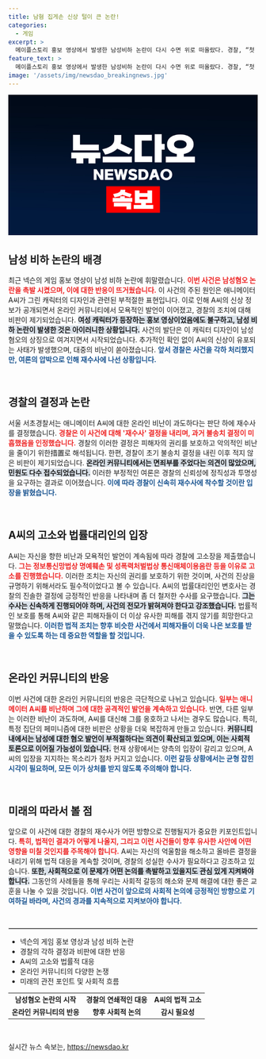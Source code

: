 ```yaml
---
title: 남혐 집게손 신상 털이 큰 논란!
categories:
  - 게임
excerpt: >
  메이플스토리 홍보 영상에서 발생한 남성비하 논란이 다시 수면 위로 떠올랐다. 경찰, “첫 결정이 미흡했다” 재수사 착수! 애니메이터 A씨에 대한 공격과 신상 유포 사건, 과연 어떤 결말이 기다리고 있을까?
feature_text: >
  메이플스토리 홍보 영상에서 발생한 남성비하 논란이 다시 수면 위로 떠올랐다. 경찰, “첫 결정이 미흡했다” 재수사 착수! 애니메이터 A씨에 대한 공격과 신상 유포 사건, 과연 어떤 결말이 기다리고 있을까?
image: '/assets/img/newsdao_breakingnews.jpg'
---
```


<p><img src="/assets/img/newsdao_breakingnews.jpg" alt="flaretime 속보" /></p>

<h2 data-ke-size="size26">남성 비하 논란의 배경</h2>

<p data-ke-size="size16">최근 넥슨의 게임 홍보 영상이 남성 비하 논란에 휘말렸습니다. <b><span style="color: #ee2323;">이번 사건은 남성혐오 논란을 촉발 시켰으며, 이에 대한 반응이 뜨거웠습니다.</span></b> 이 사건의 주된 원인은 애니메이터 A씨가 그린 캐릭터의 디자인과 관련된 부적절한 표현입니다. 이로 인해 A씨의 신상 정보가 공개되면서 온라인 커뮤니티에서 모욕적인 발언이 이어졌고, 경찰의 조치에 대해 비판이 제기되었습니다. <b><span style="background-color: #21538527;">여성 캐릭터가 등장하는 홍보 영상이었음에도 불구하고, 남성 비하 논란이 발생한 것은 아이러니한 상황입니다.</span></b> 사건의 발단은 이 캐릭터 디자인이 남성혐오의 상징으로 여겨지면서 시작되었습니다. 추가적인 확인 없이 A씨의 신상이 유포되는 사태가 발생했으며, 대중의 비난이 쏟아졌습니다. <b><span style="color: #1a5490;">앞서 경찰은 사건을 각하 처리했지만, 여론의 압박으로 인해 재수사에 나선 상황입니다.</span></b></p>

<p data-ke-size="size16">&nbsp;</p>

<h2 data-ke-size="size26">경찰의 결정과 논란</h2>

<p data-ke-size="size16">서울 서초경찰서는 애니메이터 A씨에 대한 온라인 비난이 과도하다는 판단 하에 재수사를 결정했습니다. <b><span style="color: #ee2323;">경찰은 이 사건에 대해 '재수사' 결정을 내리며, 과거 불송치 결정이 미흡했음을 인정했습니다.</span></b> 경찰의 이러한 결정은 피해자의 권리를 보호하고 악의적인 비난을 줄이기 위한措置로 해석됩니다. 한편, 경찰이 초기 불송치 결정을 내린 이후 적지 않은 비판이 제기되었습니다. <b><span style="background-color: #21538527;">온라인 커뮤니티에서는 면죄부를 주었다는 의견이 많았으며, 민원도 다수 접수되었습니다.</span></b> 이러한 부정적인 여론은 경찰의 신뢰성에 정직성과 투명성을 요구하는 결과로 이어졌습니다. <b><span style="color: #1a5490;">이에 따라 경찰이 신속히 재수사에 착수할 것이란 입장을 밝혔습니다.</span></b></p>

<p data-ke-size="size16">&nbsp;</p>

<h2 data-ke-size="size26">A씨의 고소와 법률대리인의 입장</h2>

<p data-ke-size="size16">A씨는 자신을 향한 비난과 모욕적인 발언이 계속됨에 따라 경찰에 고소장을 제출했습니다. <b><span style="color: #ee2323;">그는 정보통신망법상 명예훼손 및 성폭력처벌법상 통신매체이용음란 등을 이유로 고소를 진행했습니다.</span></b> 이러한 조치는 자신의 권리를 보호하기 위한 것이며, 사건의 진상을 규명하기 위해서라도 필수적이었다고 볼 수 있습니다. A씨의 법률대리인인 변호사는 경찰의 진솔한 결정에 긍정적인 반응을 나타내며 좀 더 철저한 수사를 요구했습니다. <b><span style="background-color: #21538527;">그는 수사는 신속하게 진행되어야 하며, 사건의 전모가 밝혀져야 한다고 강조했습니다.</span></b> 법률적인 보호를 통해 A씨와 같은 피해자들이 더 이상 유사한 피해를 겪지 않기를 희망한다고 말했습니다. <b><span style="color: #1a5490;">이러한 법적 조치는 향후 비슷한 사건에서 피해자들이 더욱 나은 보호를 받을 수 있도록 하는 데 중요한 역할을 할 것입니다.</span></b></p>

<p data-ke-size="size16">&nbsp;</p>

<h2 data-ke-size="size26">온라인 커뮤니티의 반응</h2>

<p data-ke-size="size16">이번 사건에 대한 온라인 커뮤니티의 반응은 극단적으로 나뉘고 있습니다. <b><span style="color: #ee2323;">일부는 애니메이터 A씨를 비난하며 그에 대한 공격적인 발언을 계속하고 있습니다.</span></b> 반면, 다른 일부는 이러한 비난이 과도하며, A씨를 대신해 그를 옹호하고 나서는 경우도 많습니다. 특히, 특정 집단의 페미니즘에 대한 비판은 상황을 더욱 복잡하게 만들고 있습니다. <b><span style="background-color: #21538527;">커뮤니티 내에서는 남성에 대한 혐오 발언이 부적절하다는 의견이 확산되고 있으며, 이는 사회적 토론으로 이어질 가능성이 있습니다.</span></b> 현재 상황에서는 양측의 입장이 갈리고 있으며, A씨의 입장을 지지하는 목소리가 점차 커지고 있습니다. <b><span style="color: #1a5490;">이런 갈등 상황에서는 균형 잡힌 시각이 필요하며, 모든 이가 상처를 받지 않도록 주의해야 합니다.</span></b></p>

<p data-ke-size="size16">&nbsp;</p>

<h2 data-ke-size="size26">미래의 따라서 볼 점</h2>

<p data-ke-size="size16">앞으로 이 사건에 대한 경찰의 재수사가 어떤 방향으로 진행될지가 중요한 키포인트입니다. <b><span style="color: #ee2323;">특히, 법적인 결과가 어떻게 나올지, 그리고 이런 사건들이 향후 유사한 사안에 어떤 영향을 미칠 것인지를 주목해야 합니다.</span></b> A씨는 자신의 억울함을 해소하고 올바른 결정을 내리기 위해 법적 대응을 계속할 것이며, 경찰의 성실한 수사가 필요하다고 강조하고 있습니다. <b><span style="background-color: #21538527;">또한, 사회적으로 이 문제가 어떤 논의를 촉발하고 있을지도 관심 있게 지켜봐야 합니다.</span></b> 그동안의 사례들을 통해 우리는 사회적 갈등의 해소와 문제 해결에 대한 좋은 교훈을 나눌 수 있을 것입니다. <b><span style="color: #1a5490;">이번 사건이 앞으로의 사회적 논의에 긍정적인 방향으로 기여하길 바라며, 사건의 경과를 지속적으로 지켜보아야 합니다.</span></b></p>

<p data-ke-size="size16">&nbsp;</p>

<hr style="border: 1px solid #ccc;">

<ul>
<li>넥슨의 게임 홍보 영상과 남성 비하 논란</li>
<li>경찰의 각하 결정과 비판에 대한 반응</li>
<li>A씨의 고소와 법률적 대응</li>
<li>온라인 커뮤니티의 다양한 논쟁</li>
<li>미래의 관전 포인트 및 사회적 흐름</li>
</ul>

<table style="width: 100%; border-collapse: collapse;">
<tr>
<td style="text-align: center; height: 17px;"><b>남성혐오 논란의 시작</b></td>
<td style="text-align: center; height: 17px;"><b>경찰의 연쇄적인 대응</b></td>
<td style="text-align: center; height: 17px;"><b>A씨의 법적 고소</b></td>
</tr>
<tr>
<td style="text-align: center; height: 17px;"><b>온라인 커뮤니티의 반응</b></td>
<td style="text-align: center; height: 17px;"><b>향후 사회적 논의</b></td>
<td style="text-align: center; height: 17px;"><b>감시 필요성</b></td>
</tr>
</table>

<p data-ke-size="size16">&nbsp;</p>
실시간 뉴스 속보는, <a href="https://newsdao.kr" rel="dofollow">https://newsdao.kr</a>


